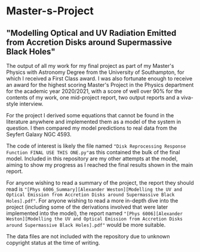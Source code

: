 # Master-s-Project 
## "Modelling Optical and UV Radiation Emitted from Accretion Disks around Supermassive Black Holes"
The output of all my work for my final project as part of my Master's Physics with Astronomy Degree from the University of Southampton, for which I received a First Class award. I was also fortunate enough to receive an award for the highest scoring Master's Project in the Physics department for the academic year 2020/2021, with a score of well over 90% for the contents of my work, one mid-project report, two output reports and a viva-style interview.

For the project I derived some equations that cannot be found in the literature anywhere and implemented them as a model of the system in question. I then compared my model predictions to real data from the Seyfert Galaxy NGC 4593.

The code of interest is likely the file named `"Disk Reprocessing Response Function FINAL USE THIS ONE.py"`as this contained the bulk of the final model. Included in this repository are my other attempts at the model, aiming to show my progress as I reached the final results shown in the main report.

For anyone wishing to read a summary of the project, the report they should read is `"[Phys 6006_Summary][Alexander Weston][Modelling the UV and Optical Emission from Accretion Disks around Supermassive Black Holes].pdf"`. For anyone wishing to read a more in-depth dive into the project (including some of the derivations involved that were later implemented into the model), the report named `"[Phys 6006][Alexander Weston][Modelling the UV and Optical Emission from Accretion Disks around Supermassive Black Holes].pdf"` would be more suitable.

The data files are not included with the repository due to unknown copyright status at the time of writing.
